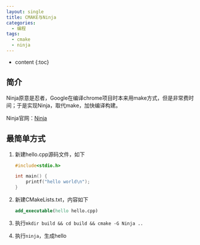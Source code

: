 ```yaml
---
layout: single
title: CMAKE与Ninja
categories:
  - 编程
tags:
  - cmake
  - ninja
---
```


* content
{:toc}
## 简介

Ninja原意是忍者，Google在编译chrome项目时本来用make方式，但是非常费时间；于是实现Ninja，取代make，加快编译构建。

Ninja官网：[Ninja](https://ninja-build.org)

<!--more-->



## 最简单方式

1. 新建hello.cpp源码文件，如下

   ``` c
   #include<stdio.h>
   
   int main() {
       printf("hello world\n");
   }
   ```

2. 新建CMakeLists.txt，内容如下

   ``` cmake
   add_executable(hello hello.cpp)
   ```

3. 执行`mkdir build && cd build && cmake -G Ninja ..`

4. 执行`ninja`，生成hello

